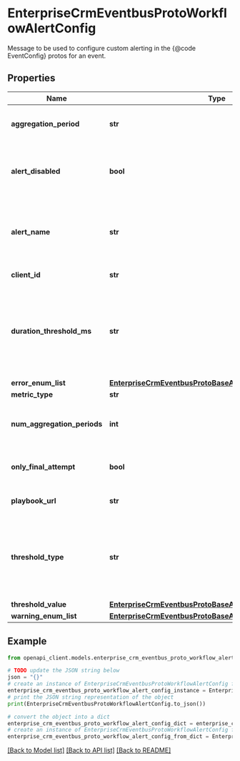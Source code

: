 # EnterpriseCrmEventbusProtoWorkflowAlertConfig

Message to be used to configure custom alerting in the {@code EventConfig} protos for an event.

## Properties

Name | Type | Description | Notes
------------ | ------------- | ------------- | -------------
**aggregation_period** | **str** | For an EXPECTED_MIN threshold, this aggregation_period must be lesser than 24 hours. | [optional] 
**alert_disabled** | **bool** | Set to false by default. When set to true, the metrics are not aggregated or pushed to Monarch for this workflow alert. | [optional] 
**alert_name** | **str** | A name to identify this alert. This will be displayed in the alert subject. If set, this name should be unique within the scope of the workflow. | [optional] 
**client_id** | **str** | Client associated with this alert configuration. | [optional] 
**duration_threshold_ms** | **str** | Should be specified only for *AVERAGE_DURATION and *PERCENTILE_DURATION metrics. This member should be used to specify what duration value the metrics should exceed for the alert to trigger. | [optional] 
**error_enum_list** | [**EnterpriseCrmEventbusProtoBaseAlertConfigErrorEnumList**](EnterpriseCrmEventbusProtoBaseAlertConfigErrorEnumList.md) |  | [optional] 
**metric_type** | **str** |  | [optional] 
**num_aggregation_periods** | **int** | For how many contiguous aggregation periods should the expected min or max be violated for the alert to be fired. | [optional] 
**only_final_attempt** | **bool** | For either events or tasks, depending on the type of alert, count only final attempts, not retries. | [optional] 
**playbook_url** | **str** | Link to a playbook for resolving the issue that triggered this alert. | [optional] 
**threshold_type** | **str** | The threshold type, whether lower(expected_min) or upper(expected_max), for which this alert is being configured. If value falls below expected_min or exceeds expected_max, an alert will be fired. | [optional] 
**threshold_value** | [**EnterpriseCrmEventbusProtoBaseAlertConfigThresholdValue**](EnterpriseCrmEventbusProtoBaseAlertConfigThresholdValue.md) |  | [optional] 
**warning_enum_list** | [**EnterpriseCrmEventbusProtoBaseAlertConfigErrorEnumList**](EnterpriseCrmEventbusProtoBaseAlertConfigErrorEnumList.md) |  | [optional] 

## Example

```python
from openapi_client.models.enterprise_crm_eventbus_proto_workflow_alert_config import EnterpriseCrmEventbusProtoWorkflowAlertConfig

# TODO update the JSON string below
json = "{}"
# create an instance of EnterpriseCrmEventbusProtoWorkflowAlertConfig from a JSON string
enterprise_crm_eventbus_proto_workflow_alert_config_instance = EnterpriseCrmEventbusProtoWorkflowAlertConfig.from_json(json)
# print the JSON string representation of the object
print(EnterpriseCrmEventbusProtoWorkflowAlertConfig.to_json())

# convert the object into a dict
enterprise_crm_eventbus_proto_workflow_alert_config_dict = enterprise_crm_eventbus_proto_workflow_alert_config_instance.to_dict()
# create an instance of EnterpriseCrmEventbusProtoWorkflowAlertConfig from a dict
enterprise_crm_eventbus_proto_workflow_alert_config_from_dict = EnterpriseCrmEventbusProtoWorkflowAlertConfig.from_dict(enterprise_crm_eventbus_proto_workflow_alert_config_dict)
```
[[Back to Model list]](../README.md#documentation-for-models) [[Back to API list]](../README.md#documentation-for-api-endpoints) [[Back to README]](../README.md)


